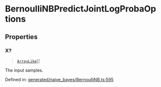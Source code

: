 # BernoulliNBPredictJointLogProbaOptions

## Properties

### X?

> [`ArrayLike`](../types/ArrayLike.md)[]

The input samples.

Defined in:  [generated/naive\_bayes/BernoulliNB.ts:595](https://github.com/transitive-bullshit/scikit-learn-ts/blob/b59c1ff/packages/sklearn/src/generated/naive_bayes/BernoulliNB.ts#L595)

